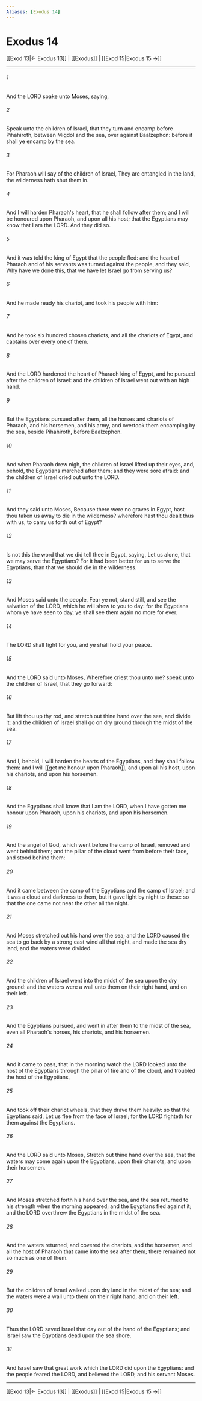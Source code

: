 ```yaml
---
Aliases: [Exodus 14]
---
```

# Exodus 14

[[Exod 13|← Exodus 13]] | [[Exodus]] | [[Exod 15|Exodus 15 →]]
***



###### 1 
And the LORD spake unto Moses, saying, 

###### 2 
Speak unto the children of Israel, that they turn and encamp before Pihahiroth, between Migdol and the sea, over against Baalzephon: before it shall ye encamp by the sea. 

###### 3 
For Pharaoh will say of the children of Israel, They are entangled in the land, the wilderness hath shut them in. 

###### 4 
And I will harden Pharaoh's heart, that he shall follow after them; and I will be honoured upon Pharaoh, and upon all his host; that the Egyptians may know that I am the LORD. And they did so. 

###### 5 
And it was told the king of Egypt that the people fled: and the heart of Pharaoh and of his servants was turned against the people, and they said, Why have we done this, that we have let Israel go from serving us? 

###### 6 
And he made ready his chariot, and took his people with him: 

###### 7 
And he took six hundred chosen chariots, and all the chariots of Egypt, and captains over every one of them. 

###### 8 
And the LORD hardened the heart of Pharaoh king of Egypt, and he pursued after the children of Israel: and the children of Israel went out with an high hand. 

###### 9 
But the Egyptians pursued after them, all the horses and chariots of Pharaoh, and his horsemen, and his army, and overtook them encamping by the sea, beside Pihahiroth, before Baalzephon. 

###### 10 
And when Pharaoh drew nigh, the children of Israel lifted up their eyes, and, behold, the Egyptians marched after them; and they were sore afraid: and the children of Israel cried out unto the LORD. 

###### 11 
And they said unto Moses, Because there were no graves in Egypt, hast thou taken us away to die in the wilderness? wherefore hast thou dealt thus with us, to carry us forth out of Egypt? 

###### 12 
Is not this the word that we did tell thee in Egypt, saying, Let us alone, that we may serve the Egyptians? For it had been better for us to serve the Egyptians, than that we should die in the wilderness. 

###### 13 
And Moses said unto the people, Fear ye not, stand still, and see the salvation of the LORD, which he will shew to you to day: for the Egyptians whom ye have seen to day, ye shall see them again no more for ever. 

###### 14 
The LORD shall fight for you, and ye shall hold your peace. 

###### 15 
And the LORD said unto Moses, Wherefore criest thou unto me? speak unto the children of Israel, that they go forward: 

###### 16 
But lift thou up thy rod, and stretch out thine hand over the sea, and divide it: and the children of Israel shall go on dry ground through the midst of the sea. 

###### 17 
And I, behold, I will harden the hearts of the Egyptians, and they shall follow them: and I will [[get me honour upon Pharaoh]], and upon all his host, upon his chariots, and upon his horsemen. 

###### 18 
And the Egyptians shall know that I am the LORD, when I have gotten me honour upon Pharaoh, upon his chariots, and upon his horsemen. 

###### 19 
And the angel of God, which went before the camp of Israel, removed and went behind them; and the pillar of the cloud went from before their face, and stood behind them: 

###### 20 
And it came between the camp of the Egyptians and the camp of Israel; and it was a cloud and darkness to them, but it gave light by night to these: so that the one came not near the other all the night. 

###### 21 
And Moses stretched out his hand over the sea; and the LORD caused the sea to go back by a strong east wind all that night, and made the sea dry land, and the waters were divided. 

###### 22 
And the children of Israel went into the midst of the sea upon the dry ground: and the waters were a wall unto them on their right hand, and on their left. 

###### 23 
And the Egyptians pursued, and went in after them to the midst of the sea, even all Pharaoh's horses, his chariots, and his horsemen. 

###### 24 
And it came to pass, that in the morning watch the LORD looked unto the host of the Egyptians through the pillar of fire and of the cloud, and troubled the host of the Egyptians, 

###### 25 
And took off their chariot wheels, that they drave them heavily: so that the Egyptians said, Let us flee from the face of Israel; for the LORD fighteth for them against the Egyptians. 

###### 26 
And the LORD said unto Moses, Stretch out thine hand over the sea, that the waters may come again upon the Egyptians, upon their chariots, and upon their horsemen. 

###### 27 
And Moses stretched forth his hand over the sea, and the sea returned to his strength when the morning appeared; and the Egyptians fled against it; and the LORD overthrew the Egyptians in the midst of the sea. 

###### 28 
And the waters returned, and covered the chariots, and the horsemen, and all the host of Pharaoh that came into the sea after them; there remained not so much as one of them. 

###### 29 
But the children of Israel walked upon dry land in the midst of the sea; and the waters were a wall unto them on their right hand, and on their left. 

###### 30 
Thus the LORD saved Israel that day out of the hand of the Egyptians; and Israel saw the Egyptians dead upon the sea shore. 

###### 31 
And Israel saw that great work which the LORD did upon the Egyptians: and the people feared the LORD, and believed the LORD, and his servant Moses.

***
[[Exod 13|← Exodus 13]] | [[Exodus]] | [[Exod 15|Exodus 15 →]]
